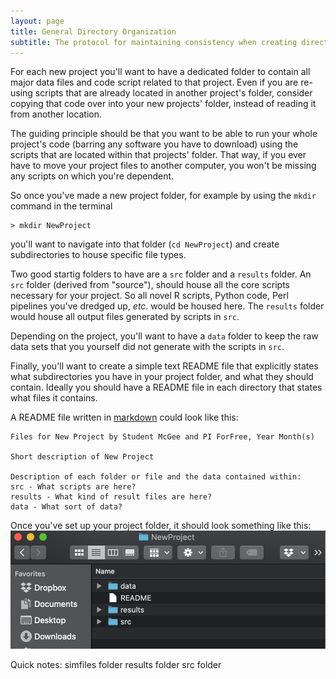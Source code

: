 ```yaml
---
layout: page
title: General Directory Organization
subtitle: The protocol for maintaining consistency when creating directories
---
```


For each new project you'll want to have a dedicated folder to contain all major data files and code script related to that project. Even if you are re-using scripts that are already located in another project's folder, consider copying that code over into your new projects' folder, instead of reading it from another location. 

The guiding principle should be that you want to be able to run your whole project's code (barring any software you have to download) using the scripts that are located within that projects' folder. That way, if you ever have to move your project files to another computer, you won't be missing any scripts on which you're dependent.

So once you've made a new project folder, for example by using the `mkdir` command in the terminal
```
> mkdir NewProject
```
you'll want to navigate into that folder (`cd NewProject`) and create subdirectories to house specific file types. 

Two good startig folders to have are a `src` folder and a `results` folder. An `src` folder (derived from "source"), should house all the core scripts necessary for your project. So all novel R scripts, Python code, Perl pipelines you've dredged up, _etc_. would be housed here. The `results` folder would house all output files generated by scripts in `src`. 

Depending on the project, you'll want to have a `data` folder to keep the raw data sets that you yourself did not generate with the scripts in `src`.

Finally, you'll want to create a simple text README file that explicitly states what subdirectories you have in your project folder, and what they should contain. Ideally you should have a README file in each directory that states what files it contains. 

A README file written in [markdown](https://www.markdownguide.org/cheat-sheet) could look like this: 
```
Files for New Project by Student McGee and PI ForFree, Year Month(s)

Short description of New Project

Description of each folder or file and the data contained within:
src - What scripts are here?
results - What kind of result files are here?
data - What sort of data?

```

Once you've set up your project folder, it should look something like this:
![image](https://github.com/DrK-Lo/lotterhoslabprotocols/blob/gh-pages/img/eg_structure.png)



Quick notes:
  simfiles folder
  results folder
  src folder
